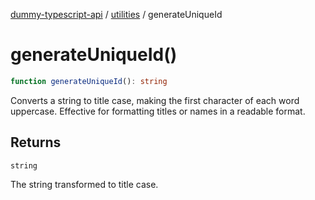[dummy-typescript-api](../../index.md) / [utilities](../index.md) / generateUniqueId

# generateUniqueId()

```ts
function generateUniqueId(): string
```

Converts a string to title case, making the first character of each word uppercase.
Effective for formatting titles or names in a readable format.

## Returns

`string`

The string transformed to title case.
